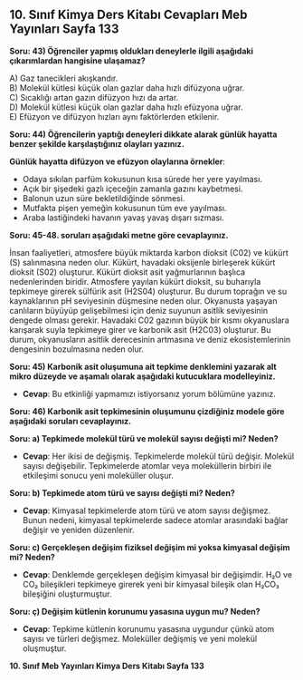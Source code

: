 ## 10. Sınıf Kimya Ders Kitabı Cevapları Meb Yayınları Sayfa 133

**Soru: 43) Öğrenciler yapmış oldukları deneylerle ilgili aşağıdaki çıkarımlardan hangisine ulaşamaz?**

A) Gaz tanecikleri akışkandır.  
 B) Molekül kütlesi küçük olan gazlar daha hızlı difüzyona uğrar.  
 C) Sıcaklığı artan gazın difüzyon hızı da artar.  
 D) Molekül kütlesi küçük olan gazlar daha hızlı efüzyona uğrar.  
 E) Efüzyon ve difüzyon hızları aynı faktörlerden etkilenir.

**Soru: 44) Öğrencilerin yaptığı deneyleri dikkate alarak günlük hayatta benzer şekilde karşılaştığınız olayları yazınız.**

**Günlük hayatta difüzyon ve efüzyon olaylarına örnekler**:

* Odaya sıkılan parfüm kokusunun kısa sürede her yere yayılması.
* Açık bir şişedeki gazlı içeceğin zamanla gazını kaybetmesi.
* Balonun uzun süre bekletildiğinde sönmesi.
* Mutfakta pişen yemeğin kokusunun tüm eve yayılması.
* Araba lastiğindeki havanın yavaş yavaş dışarı sızması.

**Soru: 45-48. soruları aşağıdaki metne göre cevaplayınız.**

İnsan faaliyetleri, atmosfere büyük miktarda karbon dioksit (C02) ve kükürt (S) salınmasına neden olur. Kükürt, havadaki oksijenle birleşerek kükürt dioksit (S02) oluşturur. Kükürt dioksit asit yağmurlarının başlıca nedenlerinden biridir. Atmosfere yayılan kükürt dioksit, su buharıyla tepkimeye girerek sülfürik asit (H2S04) oluşturur. Bu durum toprağın ve su kaynaklarının pH seviyesinin düşmesine neden olur. Okyanusta yaşayan canlıların büyüyüp gelişebilmesi için deniz suyunun asitlik seviyesinin dengede olması gerekir. Havadaki C02 gazının büyük bir kısmı okyanuslara karışarak suyla tepkimeye girer ve karbonik asit (H2C03) oluşturur. Bu durum, okyanusların asitlik derecesinin artmasına ve deniz ekosistemlerinin dengesinin bozulmasına neden olur.

**Soru: 45) Karbonik asit oluşumuna ait tepkime denklemini yazarak alt mikro düzeyde ve aşamalı olarak aşağıdaki kutucuklara modelleyiniz.**

* **Cevap**: Bu etkinliği yapmamızı istiyorsanız yorum bölümüne yazınız.

**Soru: 46) Karbonik asit tepkimesinin oluşumunu çizdiğiniz modele göre aşağıdaki soruları cevaplayınız.**

**Soru: a) Tepkimede molekül türü ve molekül sayısı değişti mi? Neden?**

* **Cevap**: Her ikisi de değişmiş. Tepkimelerde molekül türü değişir. Molekül sayısı değişebilir. Tepkimelerde atomlar veya moleküllerin birbiri ile etkileşimi sonucu yeni moleküller oluşur.

**Soru: b) Tepkimede atom türü ve sayısı değişti mi? Neden?**

* **Cevap**: Kimyasal tepkimelerde atom türü ve atom sayısı değişmez. Bunun nedeni, kimyasal tepkimelerde sadece atomlar arasındaki bağlar değişir ve yeniden düzenlenir.

**Soru: c) Gerçekleşen değişim fiziksel değişim mi yoksa kimyasal değişim mi? Neden?**

* **Cevap**: Denklemde gerçekleşen değişim kimyasal bir değişimdir. H₂O ve CO₂ bileşikleri tepkimeye girerek yeni bir kimyasal bileşik olan H₂CO₃ bileşiğini oluşturmuştur.

**Soru: ç) Değişim kütlenin korunumu yasasına uygun mu? Neden?**

* **Cevap**: Tepkime kütlenin korunumu yasasına uygundur çünkü atom sayısı ve türleri değişmez. Moleküller değişmiş ve yeni molekül oluşmuştur.

**10. Sınıf Meb Yayınları Kimya Ders Kitabı Sayfa 133**